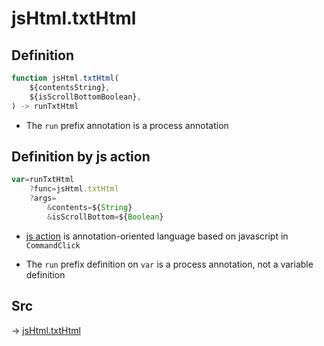 # jsHtml.txtHtml

## Definition

```js.js
function jsHtml.txtHtml(
	${contentsString},
	${isScrollBottomBoolean},
) -> runTxtHtml
```

- The `run` prefix annotation is a process annotation
## Definition by js action

```js.js
var=runTxtHtml
	?func=jsHtml.txtHtml
	?args=
		&contents=${String}
		&isScrollBottom=${Boolean}
```

- [js action](#) is annotation-oriented language based on javascript in `CommandClick`

- The `run` prefix definition on `var` is a process annotation, not a variable definition

## Src

-> [jsHtml.txtHtml](https://github.com/puutaro/CommandClick/blob/master/app/src/main/java/com/puutaro/commandclick/fragment_lib/terminal_fragment/js_interface/JsHtml.kt#L12)


